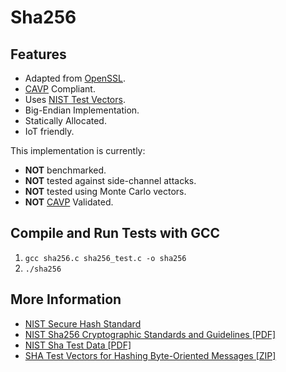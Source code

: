 
# Sha256

## Features

- Adapted from [OpenSSL](https://github.com/openssl/openssl).
- [CAVP](https://csrc.nist.gov/Projects/cryptographic-algorithm-validation-program) Compliant.
- Uses [NIST Test Vectors](https://csrc.nist.gov/Projects/cryptographic-algorithm-validation-program/Secure-Hashing).
- Big-Endian Implementation.
- Statically Allocated.
- IoT friendly.

This implementation is currently:

- **NOT** benchmarked.
- **NOT** tested against side-channel attacks.
- **NOT** tested using Monte Carlo vectors.
- **NOT** [CAVP](https://csrc.nist.gov/Projects/cryptographic-algorithm-validation-program) Validated.

## Compile and Run Tests with GCC

1) `gcc sha256.c sha256_test.c -o sha256`
2) `./sha256`

## More Information

- [NIST Secure Hash Standard](https://csrc.nist.gov/publications/detail/fips/180/4/final)
- [NIST Sha256 Cryptographic Standards and Guidelines [PDF]](https://csrc.nist.gov/CSRC/media/Projects/Cryptographic-Standards-and-Guidelines/documents/examples/SHA256.pdf)
- [NIST Sha Test Data [PDF]](https://csrc.nist.gov/CSRC/media/Projects/Cryptographic-Standards-and-Guidelines/documents/examples/SHA2_Additional.pdf)
- [SHA Test Vectors for Hashing Byte-Oriented Messages [ZIP]](https://csrc.nist.gov/CSRC/media/Projects/Cryptographic-Algorithm-Validation-Program/documents/shs/shabytetestvectors.zip)
